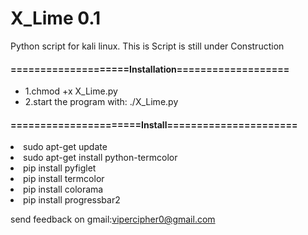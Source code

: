 # X_Lime 0.1
<p1>Python script for kali linux.</p1>
<p1>This is Script is still under Construction</p1>


<h4>====================Installation===================</h4>                                          
<ul>
  <li>1.chmod +x X_Lime.py</li>
  <li>2.start the program with: ./X_Lime.py</li>
</ul>
<h4>======================Install======================</h4>                                
<li><p1>sudo apt-get update</p1></li>                                            
<li><p1>sudo apt-get install python-termcolor</p1></li>
<li><p1>pip install pyfiglet</p1></li>
<li><p1>pip install termcolor</p1></li>
<li><p1>pip install colorama</p1></li>
<li><p1>pip install progressbar2</p1></li>

<p1>send feedback on gmail:vipercipher0@gmail.com</p1>
